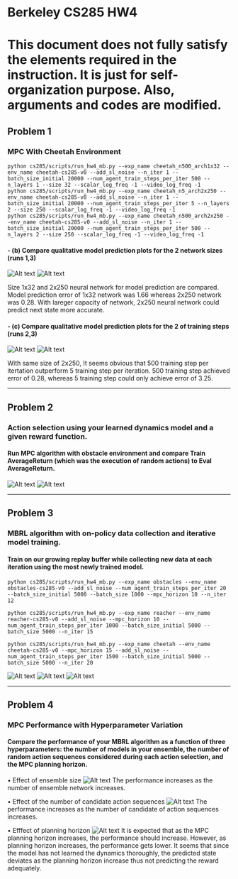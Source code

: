 Berkeley CS285 HW4
==================
# This document does not fully satisfy the elements required in the instruction. It is just for self-organization purpose. Also, arguments and codes are modified.
## Problem 1
### MPC With Cheetah Environment

    python cs285/scripts/run_hw4_mb.py --exp_name cheetah_n500_arch1x32 --env_name cheetah-cs285-v0 --add_sl_noise --n_iter 1 --batch_size_initial 20000 --num_agent_train_steps_per_iter 500 --n_layers 1 --size 32 --scalar_log_freq -1 --video_log_freq -1
    python cs285/scripts/run_hw4_mb.py --exp_name cheetah_n5_arch2x250 --env_name cheetah-cs285-v0 --add_sl_noise --n_iter 1 --batch_size_initial 20000 --num_agent_train_steps_per_iter 5 --n_layers 2 --size 250 --scalar_log_freq -1 --video_log_freq -1
    python cs285/scripts/run_hw4_mb.py --exp_name cheetah_n500_arch2x250 --env_name cheetah-cs285-v0 --add_sl_noise --n_iter 1 --batch_size_initial 20000 --num_agent_train_steps_per_iter 500 --n_layers 2 --size 250 --scalar_log_freq -1 --video_log_freq -1

#### - (b) Compare qualitative model prediction plots for the 2 network sizes (runs 1,3)
![Alt text](./cs285/pictures/Q1_1x32_500TrainPerIter.png "1x32 Network with 500 Train per Iteration")
![Alt text](./cs285/picture/Q1_2x250_500TrainPerIter.png "2x250 Network with 500 Train per Iteration")

Size 1x32 and 2x250 neural network for model prediction are compared. Model prediction error of 1x32 network was 1.66 whereas 2x250 network was 0.28. With lareger capacity of network, 2x250 neural network could predict next state more accurate.


#### - (c) Compare qualitative model prediction plots for the 2 of training steps (runs 2,3)
![Alt text](./cs285/pictures/Q1_2x250_5TrainPerIter.png "2x250 Network with 5 Train per Iteration")
![Alt text](./cs285/pictures/Q1_2x250_500TrainPerIter.png "2x250 Network with 500 Train per Iteration")

With same size of 2x250, It seems obvious that 500 training step per itertation outperform 5 training step per iteration. 500 training step achieved error of 0.28, whereas 5 training step could only achieve error of 3.25.  

---------------------------------------
## Problem 2
### Action selection using your learned dynamics model and a given reward function.
#### Run MPC algorithm with obstacle environment and compare Train AverageReturn (which was the execution of random actions) to Eval AverageReturn.

![Alt text](./cs285/pictures/Q2_ObstacleTrainReturn.png "MPC Training Return in Obstacle Environment")
![Alt text](./cs285/pictures/Q2_ObstacleEvalReturn.png "MPC Evaluation Return in Obstacle Environment")

---------------------------------------
## Problem 3
### MBRL algorithm with on-policy data collection and iterative model training.
#### Train on our growing replay buffer while collecting new data at each iteration using the most newly trained model.

    python cs285/scripts/run_hw4_mb.py --exp_name obstacles --env_name obstacles-cs285-v0 --add_sl_noise --num_agent_train_steps_per_iter 20 --batch_size_initial 5000 --batch_size 1000 --mpc_horizon 10 --n_iter 12

    python cs285/scripts/run_hw4_mb.py --exp_name reacher --env_name reacher-cs285-v0 --add_sl_noise --mpc_horizon 10 --num_agent_train_steps_per_iter 1000 --batch_size_initial 5000 --batch_size 5000 --n_iter 15

    python cs285/scripts/run_hw4_mb.py --exp_name cheetah --env_name cheetah-cs285-v0 --mpc_horizon 15 --add_sl_noise --num_agent_train_steps_per_iter 1500 --batch_size_initial 5000 --batch_size 5000 --n_iter 20

![Alt text](./cs285/pictures/Q3_Obstacle.png "Obstacle MPC Iterative Training")
![Alt text](./cs285/pictures/Q3_Reacher.png "Reacher MPC Iterative Training")
![Alt text](./cs285/pictures/Q3_Cheetah.png "Cheetah MPC Iterative Training")

---------------------------------------
## Problem 4
### MPC Performance with Hyperparameter Variation
#### Compare the performance of your MBRL algorithm as a function of three hyperparameters: the number of models in your ensemble, the number of random action sequences considered during each action selection, and the MPC planning horizon.

• Effect of ensemble size
![Alt text](./cs285/pictures/Q4_NumEnsembleEffect.png "Number of Ensemble Network Effect")
The performance increases as the number of ensemble network increases.

• Effect of the number of candidate action sequences
![Alt text](./cs285/pictures/Q4_NumActionSequenceEffect.png "Number of Action Sequence Effect")
The performance increases as the number of candidate of action sequences increases.

• Efffect of planning horizon
![Alt text](./cs285/pictures/Q4_NumMPC_HorizonEffect.png "Number of Planning Horizon Effect")
It is expected that as the MPC planning horizon increases, the performance should increase. However, as planning horizon increases, the performance gets lower. It seems that since the model has not learned the dynamics thoroughly, the predicted state deviates as the planning horizon increase thus not predicting the reward adequately.
